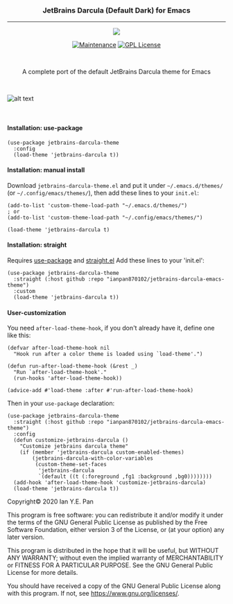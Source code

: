 <h3 align="center">JetBrains Darcula (Default Dark) for Emacs</h3>
<hr/>


<p align="center">
<img src="https://upload.wikimedia.org/wikipedia/commons/thumb/0/08/EmacsIcon.svg/120px-EmacsIcon.svg.png" />
</p>

<p align="center">
<a href="https://github.com/ianpan870102/wilmersdorf-emacs-theme"><img src="https://img.shields.io/badge/Maintained%3F-yes-green.svg" alt="Maintenance"></a>
<a href="https://www.gnu.org/licenses/gpl-3.0"><img src="https://img.shields.io/badge/License-GPL%20v3-blue.svg" alt="GPL License"></a>
</p>

<br/>

<p align="center">A complete port of the default JetBrains Darcula theme for Emacs</p>

<br/>

![alt text](./darcula1.png)

<br/>

#### Installation: use-package

```emacs-lisp
(use-package jetbrains-darcula-theme
  :config
  (load-theme 'jetbrains-darcula t))
```


#### Installation: manual install

Download `jetbrains-darcula-theme.el` and put it under `~/.emacs.d/themes/` (or `~/.config/emacs/themes/`), then add these lines to your `init.el`:

```emacs-lisp
(add-to-list 'custom-theme-load-path "~/.emacs.d/themes/")
; or
(add-to-list 'custom-theme-load-path "~/.config/emacs/themes/")

(load-theme 'jetbrains-darcula t)
```

#### Installation: straight

Requires [use-package](https://github.com/jwiegley/use-package) and [straight.el](https://github.com/raxod502/straight.el)
Add these lines to your 'init.el':

```emacs-lisp
(use-package jetbrains-darcula-theme
  :straight (:host github :repo "ianpan870102/jetbrains-darcula-emacs-theme")
  :custom
  (load-theme 'jetbrains-darcula t))
```

#### User-customization

You need `after-load-theme-hook`, if you don't already have it, define one like this:

```emacs-lisp
(defvar after-load-theme-hook nil
  "Hook run after a color theme is loaded using `load-theme'.")

(defun run-after-load-theme-hook (&rest _)
  "Run `after-load-theme-hook'."
  (run-hooks 'after-load-theme-hook))

(advice-add #'load-theme :after #'run-after-load-theme-hook)
```

Then in your `use-package` declaration:

```emacs-lisp
(use-package jetbrains-darcula-theme
  :straight (:host github :repo "ianpan870102/jetbrains-darcula-emacs-theme")
  :config
  (defun customize-jetbrains-darcula ()
    "Customize jetbrains darcula theme"
    (if (member 'jetbrains-darcula custom-enabled-themes)
        (jetbrains-darcula-with-color-variables
         (custom-theme-set-faces
          'jetbrains-darcula
          `(default ((t (:foreground ,fg1 :background ,bg0))))))))
  (add-hook 'after-load-theme-hook 'customize-jetbrains-darcula)
  (load-theme 'jetbrains-darcula t))
```


Copyright© 2020 Ian Y.E. Pan

This program is free software: you can redistribute it and/or modify it under the terms of the GNU General Public License as published by the Free Software Foundation, either version 3 of the License, or (at your option) any later version.

This program is distributed in the hope that it will be useful, but WITHOUT ANY WARRANTY; without even the implied warranty of MERCHANTABILITY or FITNESS FOR A PARTICULAR PURPOSE. See the GNU General Public License for more details.

You should have received a copy of the GNU General Public License along with this program. If not, see https://www.gnu.org/licenses/.
